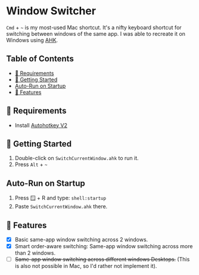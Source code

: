 <h1>Window Switcher</h1>

`Cmd` + `~` is my most-used Mac shortcut. It's a nifty keyboard shortcut for
switching between windows of the same app. I was able to recreate it on Windows
using [AHK](https://www.autohotkey.com/).

<h2>Table of Contents</h2>

- [📃 Requirements](#%F0%9F%93%83-requirements)
- [🚀 Getting Started](#%F0%9F%9A%80-getting-started)
- [Auto-Run on Startup](#auto-run-on-startup)
- [🎨 Features](#%F0%9F%8E%A8-features)

## 📃 Requirements

- Install [Autohotkey V2](https://www.autohotkey.com/)

## 🚀 Getting Started

1. Double-click on `SwitchCurrentWindow.ahk` to run it.
2. Press `Alt` + `~`

## Auto-Run on Startup

1. Press 🪟 + R and type: `shell:startup`
2. Paste `SwitchCurrentWindow.ahk` there.

## 🎨 Features

- [x] Basic same-app window switching across 2 windows.
- [x] Smart order-aware switching: Same-app window switching across more than 2 windows.
- [ ] ~~Same-app window switching across different windows Desktops.~~ (This is also not possible in Mac, so I'd rather not implement it).
